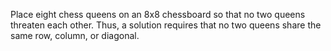 Place eight chess queens on an 8x8 chessboard so that
no two queens threaten each other. Thus, a solution
requires that no two queens share the same row,
column, or diagonal.